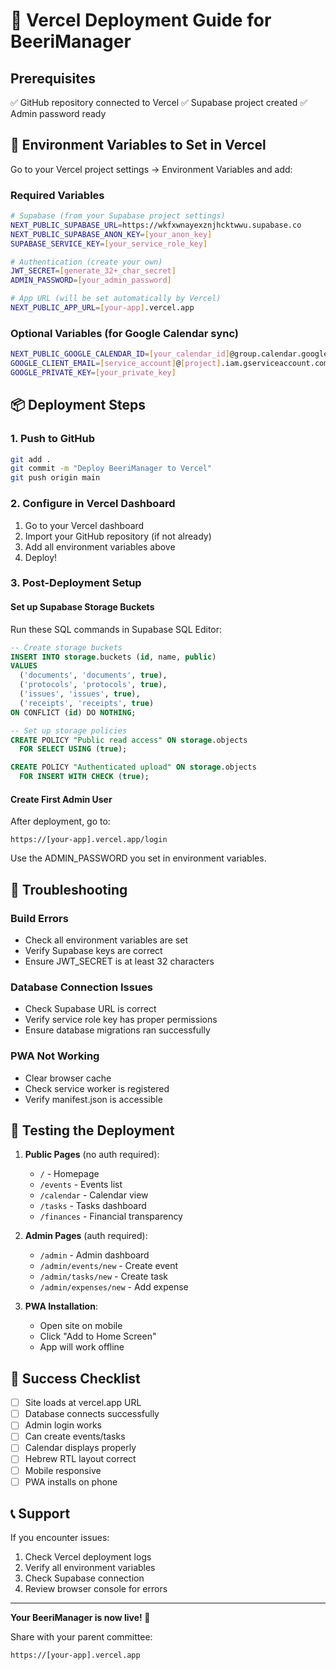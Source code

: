# 🚀 Vercel Deployment Guide for BeeriManager

## Prerequisites
✅ GitHub repository connected to Vercel
✅ Supabase project created
✅ Admin password ready

## 🔐 Environment Variables to Set in Vercel

Go to your Vercel project settings → Environment Variables and add:

### Required Variables

```bash
# Supabase (from your Supabase project settings)
NEXT_PUBLIC_SUPABASE_URL=https://wkfxwnayexznjhcktwwu.supabase.co
NEXT_PUBLIC_SUPABASE_ANON_KEY=[your_anon_key]
SUPABASE_SERVICE_KEY=[your_service_role_key]

# Authentication (create your own)
JWT_SECRET=[generate_32+_char_secret]
ADMIN_PASSWORD=[your_admin_password]

# App URL (will be set automatically by Vercel)
NEXT_PUBLIC_APP_URL=[your-app].vercel.app
```

### Optional Variables (for Google Calendar sync)
```bash
NEXT_PUBLIC_GOOGLE_CALENDAR_ID=[your_calendar_id]@group.calendar.google.com
GOOGLE_CLIENT_EMAIL=[service_account]@[project].iam.gserviceaccount.com
GOOGLE_PRIVATE_KEY=[your_private_key]
```

## 📦 Deployment Steps

### 1. Push to GitHub
```bash
git add .
git commit -m "Deploy BeeriManager to Vercel"
git push origin main
```

### 2. Configure in Vercel Dashboard
1. Go to your Vercel dashboard
2. Import your GitHub repository (if not already)
3. Add all environment variables above
4. Deploy!

### 3. Post-Deployment Setup

#### Set up Supabase Storage Buckets
Run these SQL commands in Supabase SQL Editor:

```sql
-- Create storage buckets
INSERT INTO storage.buckets (id, name, public)
VALUES
  ('documents', 'documents', true),
  ('protocols', 'protocols', true),
  ('issues', 'issues', true),
  ('receipts', 'receipts', true)
ON CONFLICT (id) DO NOTHING;

-- Set up storage policies
CREATE POLICY "Public read access" ON storage.objects
  FOR SELECT USING (true);

CREATE POLICY "Authenticated upload" ON storage.objects
  FOR INSERT WITH CHECK (true);
```

#### Create First Admin User
After deployment, go to:
```
https://[your-app].vercel.app/login
```

Use the ADMIN_PASSWORD you set in environment variables.

## 🔧 Troubleshooting

### Build Errors
- Check all environment variables are set
- Verify Supabase keys are correct
- Ensure JWT_SECRET is at least 32 characters

### Database Connection Issues
- Check Supabase URL is correct
- Verify service role key has proper permissions
- Ensure database migrations ran successfully

### PWA Not Working
- Clear browser cache
- Check service worker is registered
- Verify manifest.json is accessible

## 📱 Testing the Deployment

1. **Public Pages** (no auth required):
   - `/` - Homepage
   - `/events` - Events list
   - `/calendar` - Calendar view
   - `/tasks` - Tasks dashboard
   - `/finances` - Financial transparency

2. **Admin Pages** (auth required):
   - `/admin` - Admin dashboard
   - `/admin/events/new` - Create event
   - `/admin/tasks/new` - Create task
   - `/admin/expenses/new` - Add expense

3. **PWA Installation**:
   - Open site on mobile
   - Click "Add to Home Screen"
   - App will work offline

## 🎉 Success Checklist

- [ ] Site loads at vercel.app URL
- [ ] Database connects successfully
- [ ] Admin login works
- [ ] Can create events/tasks
- [ ] Calendar displays properly
- [ ] Hebrew RTL layout correct
- [ ] Mobile responsive
- [ ] PWA installs on phone

## 📞 Support

If you encounter issues:
1. Check Vercel deployment logs
2. Verify all environment variables
3. Check Supabase connection
4. Review browser console for errors

---

**Your BeeriManager is now live! 🎊**

Share with your parent committee:
```
https://[your-app].vercel.app
```